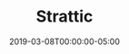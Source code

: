 ---
date: '2019-03-08T00:00:00-05:00'
description: >-
  Instantly transform your WordPress website into a static, serverless version
  of itself with absolutely no change in how you manage it.
license: Commercial
tags:
  - Wordpress
  - beta
title: Strattic
repo: 
tools:
  - Static Site Generator
  - Hosting-Deployment
urls:
  website: 'https://www.strattic.com/'
---